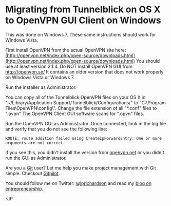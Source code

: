 <!--
author: JP Richardson
publish: Sun Mar 13 2011 15:35:07 GMT-0500 (CDT)
status: publish
type: post
link: https://procbits.wordpress.com/2011/03/13/migrating-from-tunnelblick-on-os-x-to-openvpn-gui-client-on-windows/
tags: Uncategorized
slug: 2011/03/13/migrating-from-tunnelblick-on-os-x-to-openvpn-gui-client-on-windows
-->

Migrating from Tunnelblick on OS X to OpenVPN GUI Client on Windows
===================================================================

This was done on Windows 7. These same instructions should work for
Windows Vista.

First install OpenVPN from the actual OpenVPN site
here:[http://openvpn.net/index.php/open-source/downloads.html](http://openvpn.net/index.php/open-source/downloads.html)
You should use at least version 2.1.4. Do NOT install OpenVPN GUI from
http://openvpn.se/ It contains an older version that does not work
properly on Windows Vista or Windows 7.

Run the installer as Administrator.

You can copy all of the Tunnelblick OpenVPN files on your OS X in
"\~/Library/Application Support/Tunnelblick/Configurations/" to
"C:\\Program Files\\OpenVPN\\config\\". Change the file extension of all
"\*.conf" files to ".ovpn" The OpenVPN Client GUI software scans for
".opvn" files.

Run the OpenVPN GUI as Administrator. Once connected, look in the log
file and verify that you do not see the following line:

`ROUTE: route addition failed using CreateIpForwardEntry: One or more arguments are not correct.`

If you see this, you didn't install the version from
[openvpn.net](http://openvpn.net/index.php/open-source/downloads.html)
or you didn't run the GUI as Administrator.

Are you a [Git](http://gitpilot.com) user? Let me help you make project
management with Git simple. Checkout [Gitpilot](http://gitpilot.com).

You should follow me on Twitter:
[@jprichardson](http://twitter.com/jprichardson) and read my [blog on
entrepreneurship](http://techneur.com).

-JP
